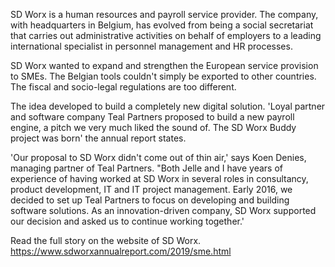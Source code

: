 <!-- title: Teal Partners in annual report of SD Worx -->
<!-- author: Koen Denies -->
<!-- date: 2020-05-28 -->
<!-- intro: Teal Partners gets a great mention in the annual report of SD Worx. The document briefly describes how the collaboration came about and the final result. -->
<!-- img: /assets/img/blogimages/smeDigitalHeader.jpg -->

SD Worx is a human resources and payroll service provider. The company, with headquarters in Belgium, has evolved from being a social secretariat that carries out administrative activities on behalf of employers to a leading international specialist in personnel management and HR processes.

SD Worx wanted to expand and strengthen the European service provision to SMEs. The Belgian tools couldn't simply be exported to other countries. The fiscal and socio-legal regulations are too different. 

The idea developed to build a completely new digital solution. 'Loyal partner and software company Teal Partners proposed to build a new payroll engine, a pitch we very much liked the sound of. The SD Worx Buddy project was born' the annual report states. 

'Our proposal to SD Worx didn't come out of thin air,' says Koen Denies, managing partner of Teal Partners. "Both Jelle and I have years of experience of having worked at SD Worx in several roles in consultancy, product development, IT and IT project management. Early 2016, we decided to set up Teal Partners to focus on developing and building software solutions. As an innovation-driven company, SD Worx supported our decision and asked us to continue working together.'

Read the full story on the website of SD Worx.
<https://www.sdworxannualreport.com/2019/sme.html>
